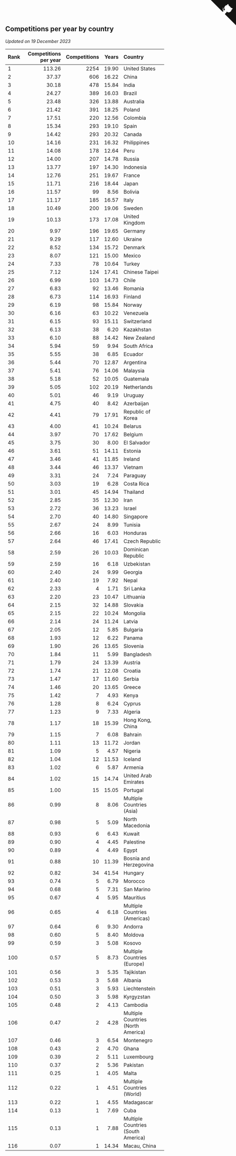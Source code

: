 ## Competitions per year by country

*Updated on 19 December 2023*

| Rank | Competitions per year | Competitions | Years | Country |
| :--- | ---: | ---: | ---: | :--- |
| 1 | 113.26 | 2254 | 19.90 | United States |
| 2 | 37.37 | 606 | 16.22 | China |
| 3 | 30.18 | 478 | 15.84 | India |
| 4 | 24.27 | 389 | 16.03 | Brazil |
| 5 | 23.48 | 326 | 13.88 | Australia |
| 6 | 21.42 | 391 | 18.25 | Poland |
| 7 | 17.51 | 220 | 12.56 | Colombia |
| 8 | 15.34 | 293 | 19.10 | Spain |
| 9 | 14.42 | 293 | 20.32 | Canada |
| 10 | 14.16 | 231 | 16.32 | Philippines |
| 11 | 14.08 | 178 | 12.64 | Peru |
| 12 | 14.00 | 207 | 14.78 | Russia |
| 13 | 13.77 | 197 | 14.30 | Indonesia |
| 14 | 12.76 | 251 | 19.67 | France |
| 15 | 11.71 | 216 | 18.44 | Japan |
| 16 | 11.57 | 99 | 8.56 | Bolivia |
| 17 | 11.17 | 185 | 16.57 | Italy |
| 18 | 10.49 | 200 | 19.06 | Sweden |
| 19 | 10.13 | 173 | 17.08 | United Kingdom |
| 20 | 9.97 | 196 | 19.65 | Germany |
| 21 | 9.29 | 117 | 12.60 | Ukraine |
| 22 | 8.52 | 134 | 15.72 | Denmark |
| 23 | 8.07 | 121 | 15.00 | Mexico |
| 24 | 7.33 | 78 | 10.64 | Turkey |
| 25 | 7.12 | 124 | 17.41 | Chinese Taipei |
| 26 | 6.99 | 103 | 14.73 | Chile |
| 27 | 6.83 | 92 | 13.46 | Romania |
| 28 | 6.73 | 114 | 16.93 | Finland |
| 29 | 6.19 | 98 | 15.84 | Norway |
| 30 | 6.16 | 63 | 10.22 | Venezuela |
| 31 | 6.15 | 93 | 15.11 | Switzerland |
| 32 | 6.13 | 38 | 6.20 | Kazakhstan |
| 33 | 6.10 | 88 | 14.42 | New Zealand |
| 34 | 5.94 | 59 | 9.94 | South Africa |
| 35 | 5.55 | 38 | 6.85 | Ecuador |
| 36 | 5.44 | 70 | 12.87 | Argentina |
| 37 | 5.41 | 76 | 14.06 | Malaysia |
| 38 | 5.18 | 52 | 10.05 | Guatemala |
| 39 | 5.05 | 102 | 20.19 | Netherlands |
| 40 | 5.01 | 46 | 9.19 | Uruguay |
| 41 | 4.75 | 40 | 8.42 | Azerbaijan |
| 42 | 4.41 | 79 | 17.91 | Republic of Korea |
| 43 | 4.00 | 41 | 10.24 | Belarus |
| 44 | 3.97 | 70 | 17.62 | Belgium |
| 45 | 3.75 | 30 | 8.00 | El Salvador |
| 46 | 3.61 | 51 | 14.11 | Estonia |
| 47 | 3.46 | 41 | 11.85 | Ireland |
| 48 | 3.44 | 46 | 13.37 | Vietnam |
| 49 | 3.31 | 24 | 7.24 | Paraguay |
| 50 | 3.03 | 19 | 6.28 | Costa Rica |
| 51 | 3.01 | 45 | 14.94 | Thailand |
| 52 | 2.85 | 35 | 12.30 | Iran |
| 53 | 2.72 | 36 | 13.23 | Israel |
| 54 | 2.70 | 40 | 14.80 | Singapore |
| 55 | 2.67 | 24 | 8.99 | Tunisia |
| 56 | 2.66 | 16 | 6.03 | Honduras |
| 57 | 2.64 | 46 | 17.41 | Czech Republic |
| 58 | 2.59 | 26 | 10.03 | Dominican Republic |
| 59 | 2.59 | 16 | 6.18 | Uzbekistan |
| 60 | 2.40 | 24 | 9.99 | Georgia |
| 61 | 2.40 | 19 | 7.92 | Nepal |
| 62 | 2.33 | 4 | 1.71 | Sri Lanka |
| 63 | 2.20 | 23 | 10.47 | Lithuania |
| 64 | 2.15 | 32 | 14.88 | Slovakia |
| 65 | 2.15 | 22 | 10.24 | Mongolia |
| 66 | 2.14 | 24 | 11.24 | Latvia |
| 67 | 2.05 | 12 | 5.85 | Bulgaria |
| 68 | 1.93 | 12 | 6.22 | Panama |
| 69 | 1.90 | 26 | 13.65 | Slovenia |
| 70 | 1.84 | 11 | 5.99 | Bangladesh |
| 71 | 1.79 | 24 | 13.39 | Austria |
| 72 | 1.74 | 21 | 12.08 | Croatia |
| 73 | 1.47 | 17 | 11.60 | Serbia |
| 74 | 1.46 | 20 | 13.65 | Greece |
| 75 | 1.42 | 7 | 4.93 | Kenya |
| 76 | 1.28 | 8 | 6.24 | Cyprus |
| 77 | 1.23 | 9 | 7.33 | Algeria |
| 78 | 1.17 | 18 | 15.39 | Hong Kong, China |
| 79 | 1.15 | 7 | 6.08 | Bahrain |
| 80 | 1.11 | 13 | 11.72 | Jordan |
| 81 | 1.09 | 5 | 4.57 | Nigeria |
| 82 | 1.04 | 12 | 11.53 | Iceland |
| 83 | 1.02 | 6 | 5.87 | Armenia |
| 84 | 1.02 | 15 | 14.74 | United Arab Emirates |
| 85 | 1.00 | 15 | 15.05 | Portugal |
| 86 | 0.99 | 8 | 8.06 | Multiple Countries (Asia) |
| 87 | 0.98 | 5 | 5.09 | North Macedonia |
| 88 | 0.93 | 6 | 6.43 | Kuwait |
| 89 | 0.90 | 4 | 4.45 | Palestine |
| 90 | 0.89 | 4 | 4.49 | Egypt |
| 91 | 0.88 | 10 | 11.39 | Bosnia and Herzegovina |
| 92 | 0.82 | 34 | 41.54 | Hungary |
| 93 | 0.74 | 5 | 6.79 | Morocco |
| 94 | 0.68 | 5 | 7.31 | San Marino |
| 95 | 0.67 | 4 | 5.95 | Mauritius |
| 96 | 0.65 | 4 | 6.18 | Multiple Countries (Americas) |
| 97 | 0.64 | 6 | 9.30 | Andorra |
| 98 | 0.60 | 5 | 8.40 | Moldova |
| 99 | 0.59 | 3 | 5.08 | Kosovo |
| 100 | 0.57 | 5 | 8.73 | Multiple Countries (Europe) |
| 101 | 0.56 | 3 | 5.35 | Tajikistan |
| 102 | 0.53 | 3 | 5.68 | Albania |
| 103 | 0.51 | 3 | 5.93 | Liechtenstein |
| 104 | 0.50 | 3 | 5.98 | Kyrgyzstan |
| 105 | 0.48 | 2 | 4.13 | Cambodia |
| 106 | 0.47 | 2 | 4.28 | Multiple Countries (North America) |
| 107 | 0.46 | 3 | 6.54 | Montenegro |
| 108 | 0.43 | 2 | 4.70 | Ghana |
| 109 | 0.39 | 2 | 5.11 | Luxembourg |
| 110 | 0.37 | 2 | 5.36 | Pakistan |
| 111 | 0.25 | 1 | 4.05 | Malta |
| 112 | 0.22 | 1 | 4.51 | Multiple Countries (World) |
| 113 | 0.22 | 1 | 4.55 | Madagascar |
| 114 | 0.13 | 1 | 7.69 | Cuba |
| 115 | 0.13 | 1 | 7.88 | Multiple Countries (South America) |
| 116 | 0.07 | 1 | 14.34 | Macau, China |


<a href="https://github.com/JustinTimeCuber/wca_statistics" class="github-corner" aria-label="View source on Github"><svg width="80" height="80" viewBox="0 0 250 250" style="fill:#151513; color:#fff; position: absolute; top: 0; border: 0; right: 0;" aria-hidden="true"><path d="M0,0 L115,115 L130,115 L142,142 L250,250 L250,0 Z"></path><path d="M128.3,109.0 C113.8,99.7 119.0,89.6 119.0,89.6 C122.0,82.7 120.5,78.6 120.5,78.6 C119.2,72.0 123.4,76.3 123.4,76.3 C127.3,80.9 125.5,87.3 125.5,87.3 C122.9,97.6 130.6,101.9 134.4,103.2" fill="currentColor" style="transform-origin: 130px 106px;" class="octo-arm"></path><path d="M115.0,115.0 C114.9,115.1 118.7,116.5 119.8,115.4 L133.7,101.6 C136.9,99.2 139.9,98.4 142.2,98.6 C133.8,88.0 127.5,74.4 143.8,58.0 C148.5,53.4 154.0,51.2 159.7,51.0 C160.3,49.4 163.2,43.6 171.4,40.1 C171.4,40.1 176.1,42.5 178.8,56.2 C183.1,58.6 187.2,61.8 190.9,65.4 C194.5,69.0 197.7,73.2 200.1,77.6 C213.8,80.2 216.3,84.9 216.3,84.9 C212.7,93.1 206.9,96.0 205.4,96.6 C205.1,102.4 203.0,107.8 198.3,112.5 C181.9,128.9 168.3,122.5 157.7,114.1 C157.9,116.9 156.7,120.9 152.7,124.9 L141.0,136.5 C139.8,137.7 141.6,141.9 141.8,141.8 Z" fill="currentColor" class="octo-body"></path></svg></a><style>.github-corner:hover .octo-arm{animation:octocat-wave 560ms ease-in-out}@keyframes octocat-wave{0%,100%{transform:rotate(0)}20%,60%{transform:rotate(-25deg)}40%,80%{transform:rotate(10deg)}}@media (max-width:500px){.github-corner:hover .octo-arm{animation:none}.github-corner .octo-arm{animation:octocat-wave 560ms ease-in-out}}</style>
